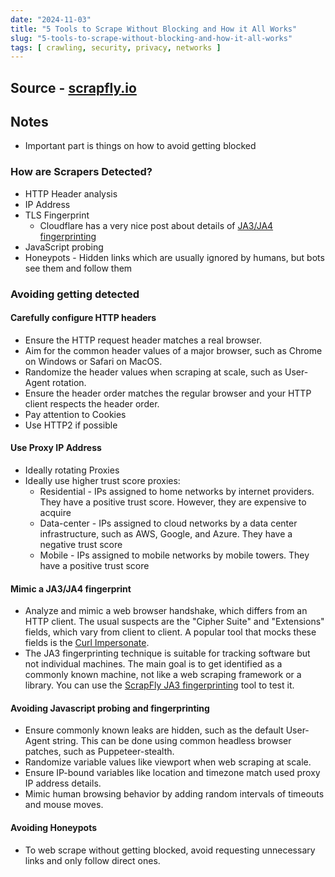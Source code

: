 ```yaml
---
date: "2024-11-03"
title: "5 Tools to Scrape Without Blocking and How it All Works"
slug: "5-tools-to-scrape-without-blocking-and-how-it-all-works"
tags: [ crawling, security, privacy, networks ]
---
```




## Source - [scrapfly.io][1]

## Notes
* Important part is things on how to avoid getting blocked

### How are Scrapers Detected?
* HTTP Header analysis
* IP Address
* TLS Fingerprint
  * Cloudflare has a very nice post about details of [JA3/JA4 fingerprinting][2]
* JavaScript probing
* Honeypots - Hidden links which are usually ignored by humans, but bots see them and follow them

### Avoiding getting detected

#### Carefully configure HTTP headers
* Ensure the HTTP request header matches a real browser.
* Aim for the common header values of a major browser, such as Chrome on Windows or Safari on MacOS.
* Randomize the header values when scraping at scale, such as User-Agent rotation.
* Ensure the header order matches the regular browser and your HTTP client respects the header order.
* Pay attention to Cookies
* Use HTTP2 if possible

#### Use Proxy IP Address
* Ideally rotating Proxies
* Ideally use higher trust score proxies:
  * Residential - IPs assigned to home networks by internet providers. They have a positive trust score. However, they are expensive to acquire
  * Data-center - IPs assigned to cloud networks by a data center infrastructure, such as AWS, Google, and Azure. They have a negative trust score
  * Mobile - IPs assigned to mobile networks by mobile towers. They have a positive trust score

#### Mimic a JA3/JA4 fingerprint
* Analyze and mimic a web browser handshake, which differs from an HTTP client. The usual suspects are the "Cipher Suite" and "Extensions" fields, which vary from client to client. A popular tool that mocks these fields is the [Curl Impersonate][3].
* The JA3 fingerprinting technique is suitable for tracking software but not individual machines. The main goal is to get identified as a commonly known machine, not like a web scraping framework or a library. You can use the [ScrapFly JA3 fingerprinting][4] tool to test it.

#### Avoiding Javascript probing and fingerprinting
* Ensure commonly known leaks are hidden, such as the default User-Agent string. This can be done using common headless browser patches, such as Puppeteer-stealth.
* Randomize variable values like viewport when web scraping at scale.
* Ensure IP-bound variables like location and timezone match used proxy IP address details.
* Mimic human browsing behavior by adding random intervals of timeouts and mouse moves.

#### Avoiding Honeypots
* To web scrape without getting blocked, avoid requesting unnecessary links and only follow direct ones.



  [1]: https://scrapfly.io/blog/how-to-scrape-without-getting-blocked-tutorial/
  [2]: https://developers.cloudflare.com/bots/concepts/ja3-ja4-fingerprint/
  [3]: https://github.com/lwthiker/curl-impersonate
  [4]: https://scrapfly.io/web-scraping-tools/ja3-fingerprint
